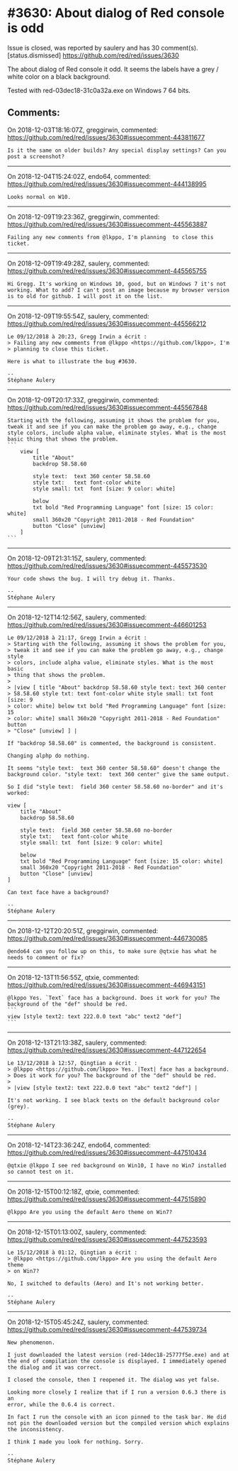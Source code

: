 
#3630: About dialog of Red console is odd
================================================================================
Issue is closed, was reported by saulery and has 30 comment(s).
[status.dismissed]
<https://github.com/red/red/issues/3630>

The about dialog of Red console it odd. It seems the labels have a grey / white color on a black background.

Tested with red-03dec18-31c0a32a.exe on Windows 7 64 bits.


Comments:
--------------------------------------------------------------------------------

On 2018-12-03T18:16:07Z, greggirwin, commented:
<https://github.com/red/red/issues/3630#issuecomment-443811677>

    Is it the same on older builds? Any special display settings? Can you post a screenshot?

--------------------------------------------------------------------------------

On 2018-12-04T15:24:02Z, endo64, commented:
<https://github.com/red/red/issues/3630#issuecomment-444138995>

    Looks normal on W10.

--------------------------------------------------------------------------------

On 2018-12-09T19:23:36Z, greggirwin, commented:
<https://github.com/red/red/issues/3630#issuecomment-445563887>

    Failing any new comments from @lkppo, I'm planning  to close this ticket.

--------------------------------------------------------------------------------

On 2018-12-09T19:49:28Z, saulery, commented:
<https://github.com/red/red/issues/3630#issuecomment-445565755>

    Hi Gregg. It's working on Windows 10, good, but on Windows 7 it's not working. What to add? I can't post an image because my browser version is to old for github. I will post it on the list.

--------------------------------------------------------------------------------

On 2018-12-09T19:55:54Z, saulery, commented:
<https://github.com/red/red/issues/3630#issuecomment-445566212>

    Le 09/12/2018 à 20:23, Gregg Irwin a écrit :
    > Failing any new comments from @lkppo <https://github.com/lkppo>, I'm 
    > planning to close this ticket.
    
    Here is what to illustrate the bug #3630.
    
    -- 
    Stéphane Aulery

--------------------------------------------------------------------------------

On 2018-12-09T20:17:33Z, greggirwin, commented:
<https://github.com/red/red/issues/3630#issuecomment-445567848>

    Starting with the following, assuming it shows the problem for you, tweak it and see if you can make the problem go away, e.g., change style colors, include alpha value, eliminate styles. What is the most basic thing that shows the problem.
    ```
    	view [
    		title "About"
    		backdrop 58.58.60
    
    		style text:  text 360 center 58.58.60
    		style txt:   text font-color white
    		style small: txt  font [size: 9 color: white]
    
    		below
    		txt bold "Red Programming Language" font [size: 15 color: white]
    		small 360x20 "Copyright 2011-2018 - Red Foundation"
    		button "Close" [unview]
    	]
    ```

--------------------------------------------------------------------------------

On 2018-12-09T21:31:15Z, saulery, commented:
<https://github.com/red/red/issues/3630#issuecomment-445573530>

    Your code shows the bug. I will try debug it. Thanks.
    
    -- 
    Stéphane Aulery

--------------------------------------------------------------------------------

On 2018-12-12T14:12:56Z, saulery, commented:
<https://github.com/red/red/issues/3630#issuecomment-446601253>

    Le 09/12/2018 à 21:17, Gregg Irwin a écrit :
    > Starting with the following, assuming it shows the problem for you, 
    > tweak it and see if you can make the problem go away, e.g., change style 
    > colors, include alpha value, eliminate styles. What is the most basic 
    > thing that shows the problem.
    > 
    > |view [ title "About" backdrop 58.58.60 style text: text 360 center 
    > 58.58.60 style txt: text font-color white style small: txt font [size: 9 
    > color: white] below txt bold "Red Programming Language" font [size: 15 
    > color: white] small 360x20 "Copyright 2011-2018 - Red Foundation" button 
    > "Close" [unview] ] |
    
    If "backdrop 58.58.60" is commented, the background is consistent.
    
    Changing alphp do nothing.
    
    It seems "style text:  text 360 center 58.58.60" doesn't change the 
    background color. "style text:  text 360 center" give the same output.
    
    So I did "style text:  field 360 center 58.58.60 no-border" and it's worked:
    
    view [
    	title "About"
    	backdrop 58.58.60
    
    	style text:  field 360 center 58.58.60 no-border
    	style txt:   text font-color white
    	style small: txt  font [size: 9 color: white]
    
    	below
    	txt bold "Red Programming Language" font [size: 15 color: white]
    	small 360x20 "Copyright 2011-2018 - Red Foundation"
    	button "Close" [unview]
    ]
    
    Can text face have a background?
    
    -- 
    Stéphane Aulery

--------------------------------------------------------------------------------

On 2018-12-12T20:20:51Z, greggirwin, commented:
<https://github.com/red/red/issues/3630#issuecomment-446730085>

    @endo64 can you follow up on this, to make sure @qtxie has what he needs to comment or fix?

--------------------------------------------------------------------------------

On 2018-12-13T11:56:55Z, qtxie, commented:
<https://github.com/red/red/issues/3630#issuecomment-446943151>

    @lkppo Yes. `Text` face has a background. Does it work for you? The background of the "def" should be red.
    ```
    view [style text2: text 222.0.0 text "abc" text2 "def"]
    ```

--------------------------------------------------------------------------------

On 2018-12-13T21:13:38Z, saulery, commented:
<https://github.com/red/red/issues/3630#issuecomment-447122654>

    Le 13/12/2018 à 12:57, Qingtian a écrit :
    > @lkppo <https://github.com/lkppo> Yes. |Text| face has a background. 
    > Does it work for you? The background of the "def" should be red.
    > 
    > |view [style text2: text 222.0.0 text "abc" text2 "def"] |
    
    It's not working. I see black texts on the default background color (grey).
    
    -- 
    Stéphane Aulery

--------------------------------------------------------------------------------

On 2018-12-14T23:36:24Z, endo64, commented:
<https://github.com/red/red/issues/3630#issuecomment-447510434>

    @qtxie @lkppo I see red background on Win10, I have no Win7 installed so cannot test on it.

--------------------------------------------------------------------------------

On 2018-12-15T00:12:18Z, qtxie, commented:
<https://github.com/red/red/issues/3630#issuecomment-447515890>

    @lkppo Are you using the default Aero theme on Win7?

--------------------------------------------------------------------------------

On 2018-12-15T01:13:00Z, saulery, commented:
<https://github.com/red/red/issues/3630#issuecomment-447523593>

    Le 15/12/2018 à 01:12, Qingtian a écrit :
    > @lkppo <https://github.com/lkppo> Are you using the default Aero theme 
    > on Win7?
    
    No, I switched to defaults (Aero) and It's not working better.
    
    -- 
    Stéphane Aulery

--------------------------------------------------------------------------------

On 2018-12-15T05:45:24Z, saulery, commented:
<https://github.com/red/red/issues/3630#issuecomment-447539734>

    New phenomenon.
    
    I just downloaded the latest version (red-14dec18-25777f5e.exe) and at 
    the end of compilation the console is displayed. I immediately opened 
    the dialog and it was correct.
    
    I closed the console, then I reopened it. The dialog was yet false.
    
    Looking more closely I realize that if I run a version 0.6.3 there is an 
    error, while the 0.6.4 is correct.
    
    In fact I run the console with an icon pinned to the task bar. He did 
    not pin the downloaded version but the compiled version which explains 
    the inconsistency.
    
    I think I made you look for nothing. Sorry.
    
    -- 
    Stéphane Aulery


